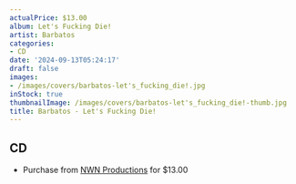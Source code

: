 ```yaml
---
actualPrice: $13.00
album: Let's Fucking Die!
artist: Barbatos
categories:
- CD
date: '2024-09-13T05:24:17'
draft: false
images:
- /images/covers/barbatos-let's_fucking_die!.jpg
inStock: true
thumbnailImage: /images/covers/barbatos-let's_fucking_die!-thumb.jpg
title: Barbatos - Let's Fucking Die!
---
```


## CD
* Purchase from [NWN Productions](http://shop.nwnprod.com/index.php?route=product/product&path=93&product_id=55564&sort=pd.name&order=ASC) for $13.00
